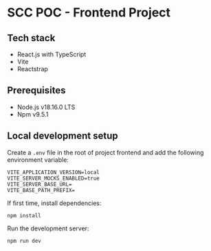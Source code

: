 # SCC POC - Frontend Project

## Tech stack
* React.js with TypeScript
* Vite
* Reactstrap

## Prerequisites
* Node.js v18.16.0 LTS
* Npm v9.5.1
 
## Local development setup
Create a `.env` file in the root of project frontend and add the following environment variable:
```dotenv
VITE_APPLICATION_VERSION=local
VITE_SERVER_MOCKS_ENABLED=true
VITE_SERVER_BASE_URL=
VITE_BASE_PATH_PREFIX=
``` 

[//]: # (TODO: update VITE_SERVER_BASE_URL and VITE_BASE_PATH_PREFIX after ingeration with backend)

If first time, install dependencies:
```
npm install
```

Run the development server:
```
npm run dev
```
